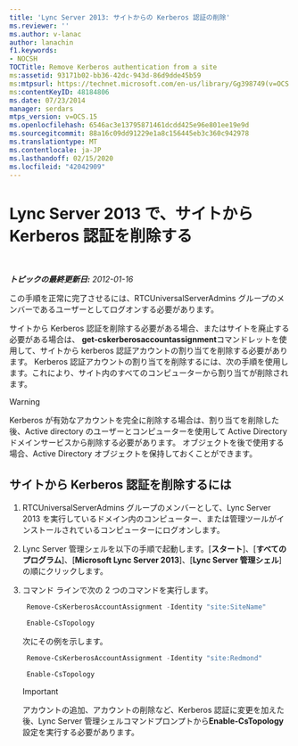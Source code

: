 ```yaml
---
title: 'Lync Server 2013: サイトからの Kerberos 認証の削除'
ms.reviewer: ''
ms.author: v-lanac
author: lanachin
f1.keywords:
- NOCSH
TOCTitle: Remove Kerberos authentication from a site
ms:assetid: 93171b02-bb36-42dc-943d-86d9dde45b59
ms:mtpsurl: https://technet.microsoft.com/en-us/library/Gg398749(v=OCS.15)
ms:contentKeyID: 48184806
ms.date: 07/23/2014
manager: serdars
mtps_version: v=OCS.15
ms.openlocfilehash: 6546ac3e13795871461dcdd425e96e801ee19e9d
ms.sourcegitcommit: 88a16c09dd91229e1a8c156445eb3c360c942978
ms.translationtype: MT
ms.contentlocale: ja-JP
ms.lasthandoff: 02/15/2020
ms.locfileid: "42042909"
---
```

<div data-xmlns="http://www.w3.org/1999/xhtml">

<div class="topic" data-xmlns="http://www.w3.org/1999/xhtml" data-msxsl="urn:schemas-microsoft-com:xslt" data-cs="http://msdn.microsoft.com/">

<div data-asp="http://msdn2.microsoft.com/asp">

# <a name="in-lync-server-2013-remove-kerberos-authentication-from-a-site"></a>Lync Server 2013 で、サイトから Kerberos 認証を削除する

</div>

<div id="mainSection">

<div id="mainBody">

<span> </span>

_**トピックの最終更新日:** 2012-01-16_

この手順を正常に完了させるには、RTCUniversalServerAdmins グループのメンバーであるユーザーとしてログオンする必要があります。

サイトから Kerberos 認証を削除する必要がある場合、またはサイトを廃止する必要がある場合は、 **get-cskerberosaccountassignment**コマンドレットを使用して、サイトから kerberos 認証アカウントの割り当てを削除する必要があります。 Kerberos 認証アカウントの割り当てを削除するには、次の手順を使用します。これにより、サイト内のすべてのコンピューターから割り当てが削除されます。

<div class=" ">


> [!WARNING]  
> Kerberos が有効なアカウントを完全に削除する場合は、割り当てを削除した後、Active directory のユーザーとコンピューターを使用して Active Directory ドメインサービスから削除する必要があります。 オブジェクトを後で使用する場合、Active Directory オブジェクトを保持しておくことができます。



</div>

<div>

## <a name="to-remove-kerberos-authentication-from-a-site"></a>サイトから Kerberos 認証を削除するには

1.  RTCUniversalServerAdmins グループのメンバーとして、Lync Server 2013 を実行しているドメイン内のコンピューター、または管理ツールがインストールされているコンピューターにログオンします。

2.  Lync Server 管理シェルを以下の手順で起動します。[**スタート**]、[**すべてのプログラム**]、[**Microsoft Lync Server 2013**]、[**Lync Server 管理シェル**] の順にクリックします。

3.  コマンド ラインで次の 2 つのコマンドを実行します。
    
       ```PowerShell
        Remove-CsKerberosAccountAssignment -Identity "site:SiteName"
       ```
    
       ```PowerShell
        Enable-CsTopology
       ```
    
    次にその例を示します。
    
       ```PowerShell
        Remove-CsKerberosAccountAssignment -Identity "site:Redmond"
       ```
    
       ```PowerShell
        Enable-CsTopology
       ```
    
    <div class=" ">
    

    > [!IMPORTANT]  
    > アカウントの追加、アカウントの削除など、Kerberos 認証に変更を加えた後、Lync Server 管理シェルコマンドプロンプトから<STRONG>Enable-CsTopology</STRONG>設定を実行する必要があります。

    
    </div>

</div>

</div>

<span> </span>

</div>

</div>

</div>

